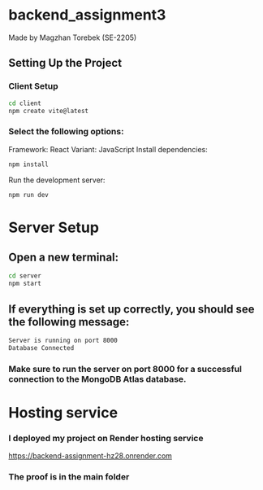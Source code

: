 # backend_assignment3

Made by Magzhan Torebek (SE-2205)

## Setting Up the Project

### Client Setup
```bash
cd client
npm create vite@latest
```
### Select the following options:

Framework: React
Variant: JavaScript
Install dependencies:
```bash
npm install
```
Run the development server:
```bash
npm run dev
```
# Server Setup
## Open a new terminal:
```bash
cd server
npm start
```
## If everything is set up correctly, you should see the following message:
```bash
Server is running on port 8000
Database Connected
```
### Make sure to run the server on port 8000 for a successful connection to the MongoDB Atlas database.

# Hosting service
### I deployed my project on Render hosting service
https://backend-assignment-hz28.onrender.com
### The proof is in the main folder

